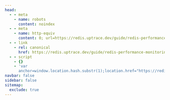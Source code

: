 ```yaml
---
head:
  - - meta
    - name: robots
      content: noindex
  - - meta
    - name: http-equiv
      content: 0; url=https://redis.uptrace.dev/guide/redis-performance-monitoring.html
  - - link
    - rel: canonical
      href: https://redis.uptrace.dev/guide/redis-performance-monitoring.html
  - - script
    - {}
    - 'var
      anchor=window.location.hash.substr(1);location.href="https://redis.uptrace.dev/guide/redis-performance-monitoring.html"+(anchor?"#"+anchor:"")'
navbar: false
sidebar: false
sitemap:
  exclude: true
---
```


